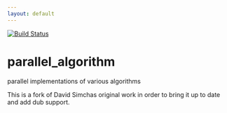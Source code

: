 ```yaml
---
layout: default
---
```


[![Build Status](https://travis-ci.org/DlangScience/parallel_algorithm.svg?branch=master)](https://travis-ci.org/DlangScience/parallel_algorithm)
# parallel_algorithm
parallel implementations of various algorithms

This is a fork of David Simchas original work in order to bring it up to date and add dub support.
